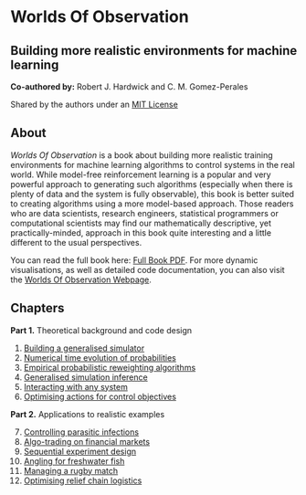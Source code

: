 # Worlds Of Observation

## Building more realistic environments for machine learning

**Co-authored by:** Robert J. Hardwick and C. M. Gomez-Perales

Shared by the authors under an [MIT License](LICENSE)

## About

_Worlds Of Observation_ is a book about building more realistic training environments for machine learning algorithms to control systems in the real world. While model-free reinforcement learning is a popular and very powerful approach to generating such algorithms (especially when there is plenty of data and the system is fully observable), this book is better suited to creating algorithms using a more model-based approach. Those readers who are data scientists, research engineers, statistical programmers or computational scientists may find our mathematically descriptive, yet practically-minded, approach in this book quite interesting and a little different to the usual perspectives.

You can read the full book here: [Full Book PDF](book.pdf). For more dynamic visualisations, as well as detailed code documentation, you can also visit the [Worlds Of Observation Webpage](https://worldsofobservation.github.io/).

## Chapters

**Part 1.** Theoretical background and code design

1. [Building a generalised simulator](building_a_generalised_simulator/chapter.pdf)
2. [Numerical time evolution of probabilities](numerical_time_evolution_of_probabilities/chapter.pdf)
3. [Empirical probabilistic reweighting algorithms](empirical_probabilistic_reweighting_algorithms/chapter.pdf)
4. [Generalised simulation inference](generalised_simulation_inference/chapter.pdf)
5. [Interacting with any system](interacting_with_any_system/chapter.pdf)
6. [Optimising actions for control objectives](optimising_actions_for_control_objectives/chapter.pdf)

**Part 2.** Applications to realistic examples

7. [Controlling parasitic infections](controlling_parasitic_infections/chapter.pdf)
8. [Algo-trading on financial markets](algo_trading_on_financial_markets/chapter.pdf)
9. [Sequential experiment design](sequential_experiment_design/chapter.pdf)
10. [Angling for freshwater fish](angling_for_freshwater_fish/chapter.pdf)
11. [Managing a rugby match](managing_a_rugby_match/chapter.pdf)
12. [Optimising relief chain logistics](optimising_relief_chain_logistics/chapter.pdf)
